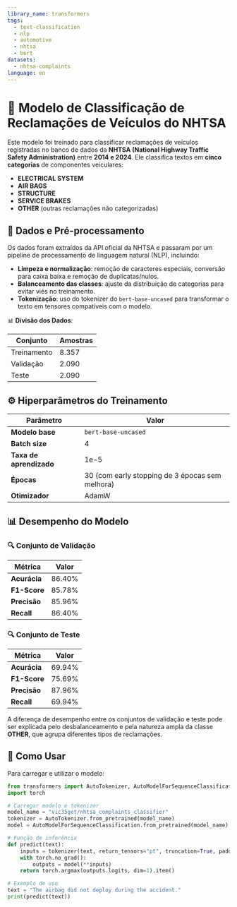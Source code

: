 ```yaml
---
library_name: transformers
tags:
  - text-classification
  - nlp
  - automotive
  - nhtsa
  - bert
datasets:
  - nhtsa-complaints
language: en
---
```


# 🚗 Modelo de Classificação de Reclamações de Veículos do NHTSA

Este modelo foi treinado para classificar reclamações de veículos registradas no banco de dados da **NHTSA (National Highway Traffic Safety Administration)** entre **2014 e 2024**. Ele classifica textos em **cinco categorias** de componentes veiculares:

- **ELECTRICAL SYSTEM**  
- **AIR BAGS**  
- **STRUCTURE**  
- **SERVICE BRAKES**  
- **OTHER** (outras reclamações não categorizadas)  

## 📂 Dados e Pré-processamento

Os dados foram extraídos da API oficial da NHTSA e passaram por um pipeline de processamento de linguagem natural (NLP), incluindo:

- **Limpeza e normalização**: remoção de caracteres especiais, conversão para caixa baixa e remoção de duplicatas/nulos.  
- **Balanceamento das classes**: ajuste da distribuição de categorias para evitar viés no treinamento.  
- **Tokenização**: uso do tokenizer do `bert-base-uncased` para transformar o texto em tensores compatíveis com o modelo.  

📊 **Divisão dos Dados**:

| **Conjunto**   | **Amostras** |
|---------------|-------------|
| Treinamento   | 8.357       |
| Validação     | 2.090       |
| Teste         | 2.090       |

## ⚙️ Hiperparâmetros do Treinamento

| Parâmetro               | Valor                                |
|-------------------------|------------------------------------|
| **Modelo base**         | `bert-base-uncased`               |
| **Batch size**          | 4                                  |
| **Taxa de aprendizado** | 1e-5                               |
| **Épocas**              | 30 (com early stopping de 3 épocas sem melhora) |
| **Otimizador**          | AdamW                              |

## 📊 Desempenho do Modelo

### 🔍 Conjunto de Validação

| Métrica    | Valor  |
|-----------|--------|
| **Acurácia**  | 86.40% |
| **F1-Score**  | 85.78% |
| **Precisão**  | 85.96% |
| **Recall**    | 86.40% |

### 🔍 Conjunto de Teste

| Métrica    | Valor  |
|-----------|--------|
| **Acurácia**  | 69.94% |
| **F1-Score**  | 75.69% |
| **Precisão**  | 87.96% |
| **Recall**    | 69.94% |

A diferença de desempenho entre os conjuntos de validação e teste pode ser explicada pelo desbalanceamento e pela natureza ampla da classe **OTHER**, que agrupa diferentes tipos de reclamações.

## 🚀 Como Usar

Para carregar e utilizar o modelo:

```python
from transformers import AutoTokenizer, AutoModelForSequenceClassification
import torch

# Carregar modelo e tokenizer
model_name = "vic35get/nhtsa_complaints_classifier"
tokenizer = AutoTokenizer.from_pretrained(model_name)
model = AutoModelForSequenceClassification.from_pretrained(model_name)

# Função de inferência
def predict(text):
    inputs = tokenizer(text, return_tensors="pt", truncation=True, padding=True, max_length=512)
    with torch.no_grad():
        outputs = model(**inputs)
    return torch.argmax(outputs.logits, dim=1).item()

# Exemplo de uso
text = "The airbag did not deploy during the accident."
print(predict(text))

